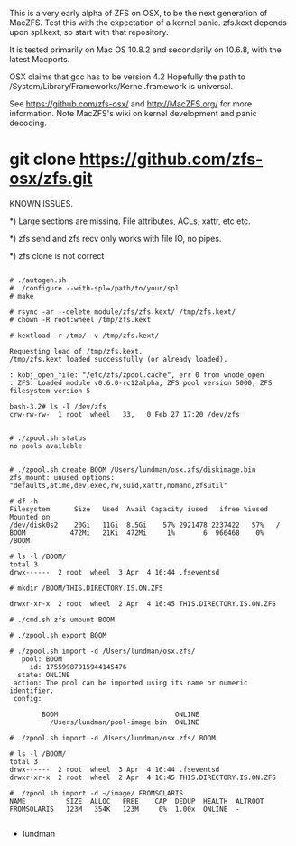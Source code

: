 This is a very early alpha of ZFS on OSX, to be the next generation of MacZFS.
Test this with the expectation of a kernel panic.
zfs.kext depends upon spl.kext, so start with that repository.

It is tested primarily on Mac OS 10.8.2 and secondarily on 10.6.8, with
the latest Macports.

OSX claims that gcc has to be version 4.2
Hopefully the path to /System/Library/Frameworks/Kernel.framework is universal.

See https://github.com/zfs-osx/ and http://MacZFS.org/ for more information.
Note MacZFS's wiki on kernel development and panic decoding.

# git clone https://github.com/zfs-osx/zfs.git


KNOWN ISSUES.

*) Large sections are missing. File attributes, ACLs, xattr, etc etc.

*) zfs send and zfs recv only works with file IO, no pipes.

*) zfs clone is not correct



```

# ./autogen.sh
# ./configure --with-spl=/path/to/your/spl
# make

# rsync -ar --delete module/zfs/zfs.kext/ /tmp/zfs.kext/
# chown -R root:wheel /tmp/zfs.kext

# kextload -r /tmp/ -v /tmp/zfs.kext/

Requesting load of /tmp/zfs.kext.
/tmp/zfs.kext loaded successfully (or already loaded).

: kobj_open_file: "/etc/zfs/zpool.cache", err 0 from vnode_open
: ZFS: Loaded module v0.6.0-rc12alpha, ZFS pool version 5000, ZFS filesystem version 5

bash-3.2# ls -l /dev/zfs
crw-rw-rw-  1 root  wheel   33,   0 Feb 27 17:20 /dev/zfs


# ./zpool.sh status
no pools available


# ./zpool.sh create BOOM /Users/lundman/osx.zfs/diskimage.bin
zfs_mount: unused options: "defaults,atime,dev,exec,rw,suid,xattr,nomand,zfsutil"

# df -h
Filesystem      Size   Used  Avail Capacity iused   ifree %iused  Mounted on
/dev/disk0s2    20Gi   11Gi  8.5Gi    57% 2921478 2237422   57%   /
BOOM           472Mi   21Ki  472Mi     1%       6  966468    0%   /BOOM

# ls -l /BOOM/
total 3
drwx------  2 root  wheel  3 Apr  4 16:44 .fseventsd

# mkdir /BOOM/THIS.DIRECTORY.IS.ON.ZFS

drwxr-xr-x  2 root  wheel  2 Apr  4 16:45 THIS.DIRECTORY.IS.ON.ZFS

# ./cmd.sh zfs umount BOOM

# ./zpool.sh export BOOM

# ./zpool.sh import -d /Users/lundman/osx.zfs/
   pool: BOOM
     id: 17559987915944145476
  state: ONLINE
 action: The pool can be imported using its name or numeric identifier.
 config:

        BOOM                             ONLINE
          /Users/lundman/pool-image.bin  ONLINE

# ./zpool.sh import -d /Users/lundman/osx.zfs/ BOOM

# ls -l /BOOM/
total 3
drwx------  2 root  wheel  3 Apr  4 16:44 .fseventsd
drwxr-xr-x  2 root  wheel  2 Apr  4 16:45 THIS.DIRECTORY.IS.ON.ZFS

# ./zpool.sh import -d ~/image/ FROMSOLARIS
NAME          SIZE  ALLOC   FREE    CAP  DEDUP  HEALTH  ALTROOT
FROMSOLARIS   123M   354K   123M     0%  1.00x  ONLINE  -


```

- lundman
